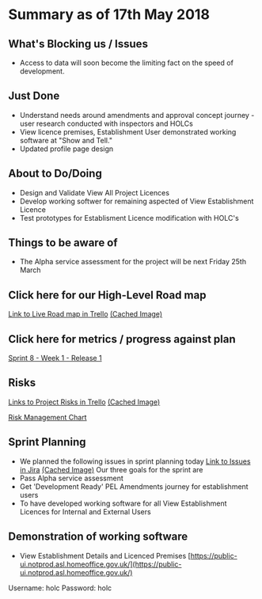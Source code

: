 # Summary as of 17th May 2018 
## What's Blocking us / Issues
* Access to data will soon become the limiting fact on the speed of development.

## Just Done
* Understand needs around amendments and approval concept journey - user research conducted with inspectors and HOLCs
* View licence premises, Establishment User demonstrated working software at "Show and Tell."
* Updated profile page design

## About to Do/Doing
* Design and Validate View All Project Licences
* Develop working softwer for remaining aspected of View Establishment Licence
* Test prototypes for Establisment Licence modification with HOLC's

## Things to be aware of
* The Alpha service assessment for the project will be next Friday 25th March

## Click here for our High-Level Road map
[Link to Live Road map in Trello](https://trello.com/b/gDQdE01u/asl-roadmap)    [\(Cached Image\)](graphs/ASLRoadMap17052018.jpg)

## Click here for metrics / progress against plan
[Sprint 8 - Week 1 - Release 1](graphs/progress17052018.png)

## Risks
[Links to Project Risks in Trello](https://trello.com/b/VuFuCL7t/risk-register-and-kpis-asl-delivery)    [\(Cached Image\)](graphs/ASLRiskRegister17052018.jpg)

[Risk Management Chart](graphs/risk17052018.png)

## Sprint Planning
* We planned the following issues in sprint planning today [Link to Issues in Jira](https://jira.digital.homeoffice.gov.uk/secure/RapidBoard.jspa?rapidView=261)    [\(Cached Image\)](graphs/sprint17052018.png)
Our three goals for the sprint are
* Pass Alpha service assessment
* Get 'Development Ready' PEL Amendments journey for establishment users
* To have developed working software for all View Establishment Licences for Internal and External Users

## Demonstration of working software
* View Establishment Details and Licenced Premises [https://public-ui.notprod.asl.homeoffice.gov.uk/](https://public-ui.notprod.asl.homeoffice.gov.uk/)

Username: holc
Password: holc

